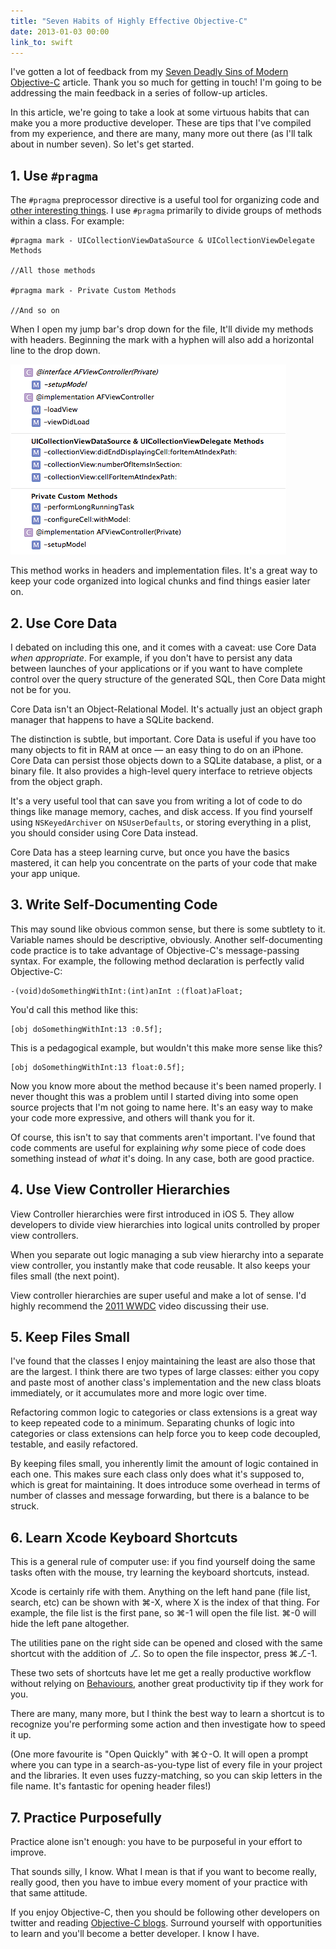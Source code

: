 ```yaml
---
title: "Seven Habits of Highly Effective Objective-C"
date: 2013-01-03 00:00
link_to: swift
---
```


<import><p>I've gotten a lot of feedback from my <a href="http://ashfurrow.com/blog/seven-deadly-sins-of-modern-objective-c">Seven Deadly Sins of Modern Objective-C</a> article. Thank you so much for getting in touch! I'm going to be addressing the main feedback in a series of follow-up articles.</p>

<p>In this article, we're going to take a look at some virtuous habits that can make you a more productive developer. These are tips that I've compiled from my experience, and there are many, many more out there (as I'll talk about in number seven). So let's get started.</p>

<h2 id="1usepragma">1. Use <code>#pragma</code>
</h2>

<p>The <code>#pragma</code> preprocessor directive is a useful tool for organizing code and <a href="http://nshipster.com/pragma/">other interesting things</a>. I use <code>#pragma</code> primarily to divide groups of methods within a class. For example:</p>

<pre><code>#pragma mark - UICollectionViewDataSource &amp; UICollectionViewDelegate Methods

//All those methods

#pragma mark - Private Custom Methods

//And so on
</code></pre>

<p>When I open my jump bar's drop down for the file, It'll divide my methods with headers. Beginning the mark with a hyphen will also add a horizontal line to the drop down.</p>
<img src="/img/import/blog/seven-habits-of-highly-effective-objective-c/198BD8E3B30B447F807F41D0E186F4A0.png" class="img-responsive"><p>This method works in headers and implementation files. It's a great way to keep your code organized into logical chunks and find things easier later on.</p>

<h2 id="2usecoredata">2. Use Core Data</h2>

<p>I debated on including this one, and it comes with a caveat: use Core Data <em>when appropriate</em>. For example, if you don't have to persist any data between launches of your applications or if you want to have complete control over the query structure of the generated SQL, then Core Data might not be for you.</p>

<p>Core Data isn't an Object-Relational Model. It's actually just an object graph manager that happens to have a SQLite backend.</p>

<p>The distinction is subtle, but important. Core Data is useful if you have too many objects to fit in RAM at once — an easy thing to do on an iPhone. Core Data can persist those objects down to a SQLite database, a plist, or a binary file. It also provides a high-level query interface to retrieve objects from the object graph. </p>

<p>It's a very useful tool that can save you from writing a lot of code to do things like manage memory, caches, and disk access. If you find yourself using <code>NSKeyedArchiver</code> on <code>NSUserDefaults</code>, or storing everything in a plist, you should consider using Core Data instead. </p>

<p>Core Data has a steep learning curve, but once you have the basics mastered, it can help you concentrate on the parts of your code that make your app unique. </p>

<h2 id="3writeselfdocumentingcode">3. Write Self-Documenting Code</h2>

<p>This may sound like obvious common sense, but there is some subtlety to it. Variable names should be descriptive, obviously. Another self-documenting code practice is to take advantage of Objective-C's message-passing syntax. For example, the following method declaration is perfectly valid Objective-C:</p>

<pre><code>-(void)doSomethingWithInt:(int)anInt :(float)aFloat;
</code></pre>

<p>You'd call this method like this:</p>

<pre><code>[obj doSomethingWithInt:13 :0.5f];
</code></pre>

<p>This is a pedagogical example, but wouldn't this make more sense like this?</p>

<pre><code>[obj doSomethingWithInt:13 float:0.5f];
</code></pre>

<p>Now you know more about the method because it's been named properly. I never thought this was a problem until I started diving into some open source projects that I'm not going to name here. It's an easy way to make your code more expressive, and others will thank you for it.</p>

<p>Of course, this isn't to say that comments aren't important. I've found that code comments are useful for explaining <em>why</em> some piece of code does something instead of <em>what</em> it's doing. In any case, both are good practice.</p>

<h2 id="4useviewcontrollerhierarchies">4. Use View Controller Hierarchies</h2>

<p>View Controller hierarchies were first introduced in iOS 5. They allow developers to divide view hierarchies into logical units controlled by proper view controllers. </p>

<p>When you separate out logic managing a sub view hierarchy into a separate view controller, you instantly make that code reusable. It also keeps your files small (the next point). </p>

<p>View controller hierarchies are super useful and make a lot of sense. I'd highly recommend the <a href="https://developer.apple.com/videos/wwdc/2011/">2011 WWDC</a> video discussing their use. </p>

<h2 id="5keepfilessmall">5. Keep Files Small</h2>

<p>I've found that the classes I enjoy maintaining the least are also those that are the largest. I think there are two types of large classes: either you copy and paste most of another class's implementation and the new class bloats immediately, or it accumulates more and more logic over time. </p>

<p>Refactoring common logic to categories or class extensions is a great way to keep repeated code to a minimum. Separating chunks of logic into categories or class extensions can help force you to keep code decoupled, testable, and easily refactored. </p>

<p>By keeping files small, you inherently limit the amount of logic contained in each one. This makes sure each class only does what it's supposed to, which is great for maintaining. It does introduce some overhead in terms of number of classes and message forwarding, but there is a balance to be struck. </p>

<h2 id="6learnxcodekeyboardshortcuts">6. Learn Xcode Keyboard Shortcuts</h2>

<p>This is a general rule of computer use: if you find yourself doing the same tasks often with the mouse, try learning the keyboard shortcuts, instead. </p>

<p>Xcode is certainly rife with them. Anything on the left hand pane (file list, search, etc) can be shown with ⌘-X, where X is the index of that thing. For example, the file list is the first pane, so ⌘-1 will open the file list. ⌘-0 will hide the left pane altogether.</p>

<p>The utilities pane on the right side can be opened and closed with the same shortcut with the addition of ⎇. So to open the file inspector, press ⌘⎇-1. </p>

<p>These two sets of shortcuts have let me get a really productive workflow without relying on <a href="http://www.jaythrash.com/blog/2012/06/04/xcode-behaviors-presentation/">Behaviours</a>, another great productivity tip if they work for you. </p>

<p>There are many, many more, but I think the best way to learn a shortcut is to recognize you're performing some action and then investigate how to speed it up.</p>

<p>(One more favourite is "Open Quickly" with ⌘⇧-O. It will open a prompt where you can type in a search-as-you-type list of every file in your project and the libraries. It even uses fuzzy-matching, so you can skip letters in the file name. It's fantastic for opening header files!)</p>

<h2 id="7practicepurposefully">7. Practice Purposefully</h2>

<p>Practice alone isn't enough: you have to be purposeful in your effort to improve. </p>

<p>That sounds silly, I know. What I mean is that if you want to become really, really good, then you have to imbue every moment of your practice with that same attitude. </p>

<p>If you enjoy Objective-C, then you should be following other developers on twitter and reading <a href="http://ashfurrow.com/blog/blog-resources">Objective-C blogs</a>. Surround yourself with opportunities to learn and you'll become a better developer. I know I have. </p></import>

<!-- more -->

